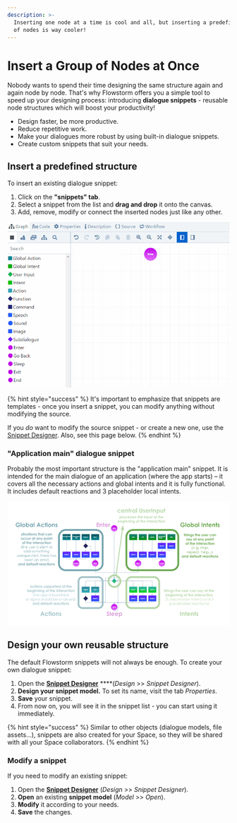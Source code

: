 ```yaml
---
description: >-
  Inserting one node at a time is cool and all, but inserting a predefined GROUP
  of nodes is way cooler!
---
```


# Insert a Group of Nodes at Once

Nobody wants to spend their time designing the same structure again and again node by node. That's why Flowstorm offers you a simple tool to speed up your designing process: introducing **dialogue snippets** - reusable node structures which will boost your productivity!

* Design faster, be more productive.
* Reduce repetitive work.
* Make your dialogues more robust by using built-in dialogue snippets.
* Create custom snippets that suit your needs.

## Insert a predefined structure

To insert an existing dialogue snippet:

1. Click on the **"snippets" tab**.
2. Select a snippet from the list and **drag and drop** it onto the canvas.
3. Add, remove, modify or connect the inserted nodes just like any other.

![Inserting and connecting a snippet.](../../../.gitbook/assets/snippet.gif)

{% hint style="success" %}
It's important to emphasize that snippets are templates - once you insert a snippet, you can modify anything without modifying the source.

If you _do_ want to modify the source snippet - or create a new one, use the [Snippet Designer](../../../app/space/design/snippet-designer.md). Also, see this page below.
{% endhint %}

### "Application main" dialogue snippet

Probably the most important structure is the "application main" snippet. It is intended for the main dialogue of an application \(where the app starts\) – it covers all the necessary actions and global intents and it is fully functional. It includes default reactions and 3 placeholder local intents.

![Explanation of the &quot;Application-main\_EN&quot; snippet.](../../../.gitbook/assets/image%20%2871%29.png)

## Design your own reusable structure

The default Flowstorm snippets will not always be enough. To create your own dialogue snippet:

1. Open the [**Snippet Designer**](../../../app/space/design/snippet-designer.md) ****\(_Design_ &gt;&gt; _Snippet Designer_\).
2. **Design your snippet model.** To set its name, visit the tab _Properties_.
3. **Save** your snippet.
4. From now on, you will see it in the snippet list - you can start using it immediately.

{% hint style="success" %}
Similar to other objects \(dialogue models, file assets...\), snippets are also created for your Space, so they will be shared with all your Space collaborators.
{% endhint %}

### Modify a snippet

If you need to modify an existing snippet:

1. Open the [**Snippet Designer**](../../../app/space/design/snippet-designer.md) \(_Design_ &gt;&gt; _Snippet Designer_\).
2. **Open** an existing **snippet model** \(_Model_ &gt;&gt; _Open_\).
3. **Modify** it according to your needs.
4. **Save** the changes.

